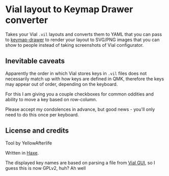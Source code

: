# Vial layout to Keymap Drawer converter

Takes your Vial `.vil` layouts and converts them to YAML that you can pass to
[keymap-drawer](https://github.com/caksoylar/keymap-drawer)
to render your layout to SVG/PNG images that you can show to people instead
of taking screenshots of Vial configurator.

## Inevitable caveats

Apparently the order in which Vial stores keys in `.vil` files does not necessarily match up
with how keys are defined in QMK, therefore the keys may appear out of order, depending on the keyboard.

For this I am giving you a couple checkboxes for common oddities and ability to move a key based on row-column.

Please accept my condolences in advance, but good news - you'll only need to do this once per keyboard.

## License and credits

Tool by YellowAfterlife

Written in [Haxe](https://haxe.org).

The displayed key names are based on parsing a file from
[Vial GUI](https://github.com/vial-kb/vial-gui),
so I guess this is now GPLv2, huh? Ah well
